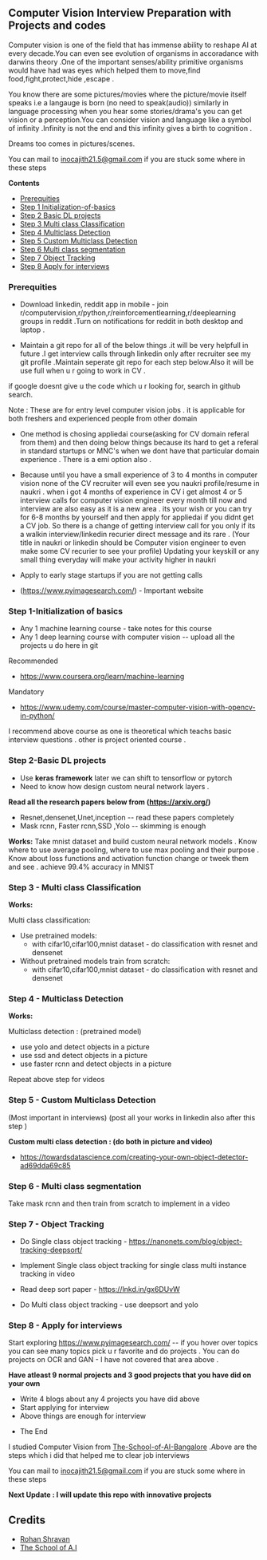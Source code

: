 ## Computer Vision Interview Preparation with Projects and codes

Computer vision is one of the field that has immense ability to reshape AI at every decade.You can even see evolution of organisms in accoradance with darwins theory .One of the important senses/ability primitive organisms would have had was eyes 
which helped them to move,find food,fight,protect,hide ,escape .

You know there are some pictures/movies where the picture/movie itself speaks i.e a langauge is born (no need to speak(audio))
similarly in language processing when you hear some stories/drama's you can get  vision or a perception.You can consider vision and language like a symbol of infinity .Infinity is not the end and this infinity gives a birth to cognition .

Dreams too comes in pictures/scenes.

You can mail to inocajith21.5@gmail.com if you are stuck some where in these steps 


**Contents** 

  - [Prerequities](#Prerequities) 
  - [Step 1 Initialization-of-basics](#Step-1-Initialization-of-basics)
  - [Step 2 Basic DL projects](#Step-2-Basic-DL-projects) 
  - [Step 3 Multi class Classification](#Step-3---Multi-class-Classification)
  - [Step 4 Multiclass Detection](#Step-4---Multiclass-Detection)
  - [Step 5 Custom Multiclass Detection](#Step-5---Custom-Multiclass-Detection)
  - [Step 6 Multi class segmentation](#Step-6---Multi-class-segmentation)
  - [Step 7 Object Tracking](#Step-7---Object-Tracking)
  - [Step 8 Apply for interviews](#Step-8---Apply-for-interviews)
  


### Prerequities

* Download linkedin, reddit app in mobile - join r/computervision,r/python,r/reinforcementlearning,r/deeplearning groups 
in reddit .Turn on notifications for reddit in both desktop and laptop .

* Maintain a git repo for all of the below things .it will be very helpfull in future .I get interview
calls through linkedin only after recruiter see my git profile .Maintain seperate git repo
for each step below.Also it will be use full when u r going to work in CV .

if google doesnt give u the code which u r looking for, search in github search.

Note : These are for entry level computer vision jobs . it is applicable for both freshers and experienced people from other domain

* One method is chosing appliedai course(asking for CV domain referal from them) and then doing below things because its hard to get a referal
in standard startups or MNC's when we dont have that particular domain experience . There 
is a emi option also . 
* Because until you have a small experience of 3 to 4 months in computer vision none of the CV recruiter will
even see you naukri profile/resume in naukri . when i got 4 months of experience in CV i get almost 4 or 5 interview 
calls for computer vision engineer every month till now and interview are also easy as it is a new area .
its your wish or you can try for 6-8 months by yourself and then apply for appliedai
if you didnt get a CV job. So there is a change of getting interview call for you only if its a walkin interview/linkedin recurier direct message
and its rare . (Your title in naukri or linkedin should be Computer vision engineer to even make some CV recurier to see your profile)
Updating your keyskill or any small thing everyday will make your activity higher in naukri 

* Apply to early stage startups if you are not getting calls 

* (https://www.pyimagesearch.com/) - Important website

### Step 1-Initialization of basics

* Any 1 machine learning course - take notes for this course
* Any 1 deep learning course with computer vision -- upload all the projects u do here in git 

Recommended
* https://www.coursera.org/learn/machine-learning

Mandatory 
* https://www.udemy.com/course/master-computer-vision-with-opencv-in-python/   

I recommend above course as one is theoretical which teachs basic interview questions . other
is project oriented course .

### Step 2-Basic DL projects

* Use **keras framework** later we can shift to tensorflow or pytorch
* Need to know how design custom neural network layers .

**Read all the research papers below from (https://arxiv.org/)**

* Resnet,densenet,Unet,inception -- read these papers completely
* Mask rcnn, Faster rcnn,SSD ,Yolo -- skimming is enough 

**Works:**
Take mnist dataset and build custom neural network models . Know where to use average pooling,
where to use max pooling and their purpose . Know about loss functions and activation function
change or tweek them and see .
achieve 99.4% accuracy in MNIST

### Step 3 - Multi class Classification

**Works:**

Multi class classification:

* Use pretrained models:
    - with cifar10,cifar100,mnist dataset - do classification with resnet and densenet 
* Without pretrained models train from scratch:
    - with cifar10,cifar100,mnist dataset - do classification with resnet and densenet 


### Step 4 - Multiclass Detection

**Works:**

Multiclass detection : (pretrained model)
* use yolo  and detect objects in a picture 
* use ssd and detect objects in a picture 
* use faster rcnn and detect objects in a picture 

Repeat above step for videos 


### Step 5 - Custom Multiclass Detection
(Most important in interviews) (post all your works in linkedin also after this step )

**Custom multi class detection : (do both in picture and video)**

* https://towardsdatascience.com/creating-your-own-object-detector-ad69dda69c85

### Step 6 - Multi class segmentation

Take mask rcnn and then train from scratch to implement in a video 

### Step 7 - Object Tracking

* Do Single class object tracking -   https://nanonets.com/blog/object-tracking-deepsort/

* Implement Single class object tracking  for single class multi instance tracking in video

* Read deep sort paper - https://lnkd.in/gx6DUvW

* Do Multi class object tracking - use deepsort and yolo



### Step 8 - Apply for interviews

Start exploring https://www.pyimagesearch.com/  --  if you hover over topics you can see many topics 
pick u r favorite and do projects .
You can do projects on OCR and GAN - I have not covered that area above .

**Have atleast 9 normal projects and 3 good projects that you have did on your own**

* Write 4 blogs about any 4 projects you have did above 
* Start applying for interview 
* Above things are enough for interview 
- The End

I studied Computer Vision from [The-School-of-AI-Bangalore](https://theschoolof.ai/) .Above are the
steps which i did that helped me to clear job interviews 


You can mail to inocajith21.5@gmail.com if you are stuck some where in these steps 

**Next Update : I will update this repo with innovative projects** 

## Credits 

* [Rohan Shravan](https://www.google.com/search?safe=active&sxsrf=ALeKk03ViVAZ5ek_9vHbQ4Lg7UXMqN-rMA%3A1592201626546&ei=mhHnXrL-IO-e4-EPq4GH8AU&q=Rohan+Shravan&oq=Rohan+Shravan&gs_lcp=CgZwc3ktYWIQAzIECCMQJzICCAAyBAgAEB4yBAgAEB4yBAgAEB4yBAgAEB4yBAgAEB4yBggAEAUQHjIECAAQHjoECAAQRzoHCCMQsAIQJzoECAAQDToGCAAQDRAeUKObBVjFswVg_bcFaABwAXgAgAGmAogB6gWSAQUwLjMuMZgBAKABAaoBB2d3cy13aXo&sclient=psy-ab&ved=0ahUKEwiys_GilYPqAhVvzzgGHavAAV4Q4dUDCAw&uact=5) 
* [The School of A.I ](https://theschoolof.ai/)
